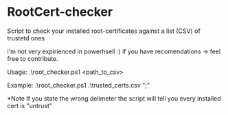# RootCert-checker
Script to check your installed root-certificates against a list (CSV) of trustetd ones

i'm not very expirienced in powerhsell :) 
if you have recomendations -> feel free to contribute.

Usage:
.\root_checker.ps1 <path_to_csv> <delimeter>
 
 Example:
.\root_checker.ps1 .\trusted_certs.csv ";"

*Note
If you state the wrong delimeter the script will tell you every installed cert is "untrust"
